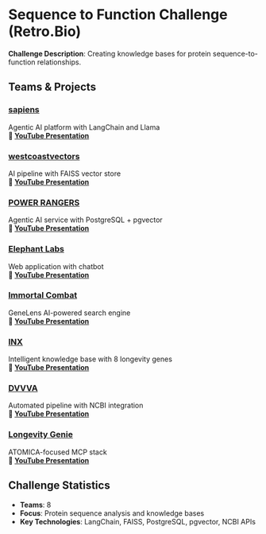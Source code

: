 # Sequence to Function Challenge (Retro.Bio)

**Challenge Description**: Creating knowledge bases for protein sequence-to-function relationships.

## Teams & Projects

### [sapiens](https://hackaging-sapiens.github.io/seq2func/)
Agentic AI platform with LangChain and Llama  
**🎥 [YouTube Presentation](https://youtu.be/_BjkPxlmhWQ)**

### [westcoastvectors](https://github.com/ryanjmccall/protein-seq-to-func)
AI pipeline with FAISS vector store  
**🎥 [YouTube Presentation](https://youtu.be/0UN9cP6GonY)**

### [POWER RANGERS](https://github.com/PandaMia/sequence-to-function)
Agentic AI service with PostgreSQL + pgvector  
**🎥 [YouTube Presentation](https://youtu.be/xcRoIE_g0Z8)**

### [Elephant Labs](https://github.com/davidzheglov/longevity-knowledge-base)
Web application with chatbot  
**🎥 [YouTube Presentation](https://youtu.be/yyxIcT7d5r8)**

### [Immortal Combat](https://gene-lens.site/)
GeneLens AI-powered search engine  
**🎥 [YouTube Presentation](https://youtu.be/f5P2baWs2W0)**

### [INX](https://github.com/Nsuccess/retro-seq2func)
Intelligent knowledge base with 8 longevity genes  
**🎥 [YouTube Presentation](https://youtu.be/9gedxVQnC0g)**

### [DVVVA](https://github.com/DV-V-VA/magistrum)
Automated pipeline with NCBI integration  
**🎥 [YouTube Presentation](https://www.youtube.com/watch?v=PDUZiCa1F6k)**

### [Longevity Genie](https://github.com/longevity-genie/atomica-mcp)
ATOMICA-focused MCP stack  
**🎥 [YouTube Presentation](https://youtu.be/-M_bnco_8nw)**

## Challenge Statistics
- **Teams**: 8
- **Focus**: Protein sequence analysis and knowledge bases
- **Key Technologies**: LangChain, FAISS, PostgreSQL, pgvector, NCBI APIs
